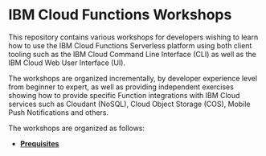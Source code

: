 # IBM Cloud Functions Workshops

This repository contains various workshops for developers wishing to learn how to use the IBM Cloud Functions Serverless platform using both client tooling such as the IBM Cloud Command Line Interface \(CLI\) as well as the IBM Cloud Web User Interface \(UI\).

The workshops are organized incrementally, by developer experience level from beginner to expert, as well as providing independent exercises showing how to provide specific Function integrations with IBM Cloud services such as Cloudant \(NoSQL\), Cloud Object Storage \(COS\), Mobile Push Notifications and others.

The workshops are organized as follows:

* [**Prequisites**](https://github.com/IBM/cloud-functions-workshops/tree/8ddb13eeef72017b9add73545f4ac1b74d7a172c/Prerequisites/README.md)

